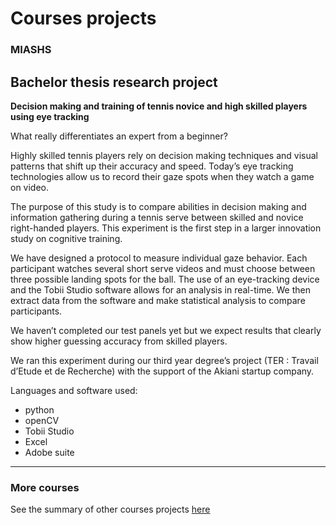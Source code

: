 # Courses projects

### MIASHS

Bachelor thesis research project
------------

**Decision making and training of tennis novice and high skilled players using eye tracking**


What really differentiates an expert from a beginner?

Highly skilled tennis players rely on decision making techniques and visual patterns that shift up their accuracy and speed. Today’s eye tracking technologies allow us to record their gaze spots when they watch a game on video.

The purpose of this study is to compare abilities in decision making and information gathering during a tennis serve between skilled and novice right-handed players. This experiment is the first step in a larger innovation study on cognitive training.

We have designed a protocol to measure individual gaze behavior. Each participant watches several short serve videos and must choose between three possible landing spots for the ball. The use of an eye-tracking device and the Tobii Studio software allows for an analysis in real-time. We then extract data from the software and make statistical analysis to compare participants.

We haven’t completed our test panels yet but we expect results that clearly show higher guessing accuracy from skilled players.

We ran this experiment during our third year degree’s project (TER : Travail d’Etude et de Recherche) with the support of the Akiani startup company.


Languages and software used:
- python
- openCV
- Tobii Studio
- Excel
- Adobe suite

------

### More courses

See the summary of other courses projects [here](httpsgithub.comtgllCOURSES-PROJECTS-list)